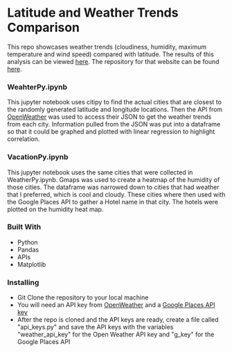 # Latitude and Weather Trends Comparison

This repo showcases weather trends (cloudiness, humidity, maximum temperature and wind speed) compared with latitude.  The results of this analysis can be viewed [here](https://makeller234.github.io/Web-Design-Challenge/WebVisualizations/). The repository for that website can be found [here](https://github.com/makeller234/Web-Design-Challenge).

### WeahterPy.ipynb
This jupyter notebook uses citipy to find the actual cities that are closest to the randomly generated latitude and longitude locations.  Then the API from [OpenWeather](https://openweathermap.org/) was used to access their JSON to get the weather trends from each city. Information pulled from the JSON was put into a dataframe so that it could be graphed and plotted with linear regression to highlight correlation.

### VacationPy.ipynb
This jupyter notebook uses the same cities that were collected in WeatherPy.ipynb.  Gmaps was used to create a heatmap of the humidity of those cities. The dataframe was narrowed down to cities that had weather that I preferred, which is cool and cloudy. These cities where then used with the Google Places API to gather a Hotel name in that city. The hotels were plotted on the humidity heat map.


### Built With
* Python
* Pandas
* APIs
* Matplotlib

### Installing
* Git Clone the repository to your local machine
* You will need an API key from [OpenWeather](https://openweathermap.org/) and a [Google Places API key](developers.google.com)
* After the repo is cloned and the API keys are ready, create a file called "api_keys.py" and save the API keys with the variables "weather_api_key" for the Open Weather API key and "g_key" for the Google Places API